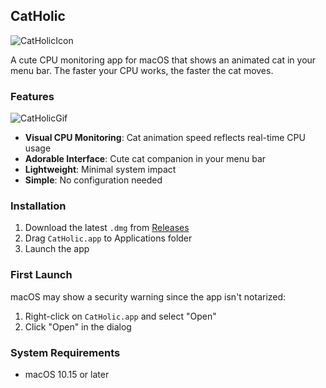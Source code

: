 ## CatHolic

![CatHolicIcon](https://github.com/user-attachments/assets/8bc405f2-e072-4ab0-8b01-f7b99a94da8f)

A cute CPU monitoring app for macOS that shows an animated cat in your menu bar. The faster your CPU works, the faster the cat moves.

### Features

![CatHolicGif](https://github.com/user-attachments/assets/ff9f8907-2c3a-4e1f-a40f-e1d064aaa622)

- **Visual CPU Monitoring**: Cat animation speed reflects real-time CPU usage
- **Adorable Interface**: Cute cat companion in your menu bar
- **Lightweight**: Minimal system impact
- **Simple**: No configuration needed

### Installation

1. Download the latest `.dmg` from [Releases](https://github.com/nullisdefined/CatHolic/releases/tag/v1.0.0)
2. Drag `CatHolic.app` to Applications folder
3. Launch the app

### First Launch
macOS may show a security warning since the app isn't notarized:
1. Right-click on `CatHolic.app` and select "Open"
2. Click "Open" in the dialog

### System Requirements

- macOS 10.15 or later
